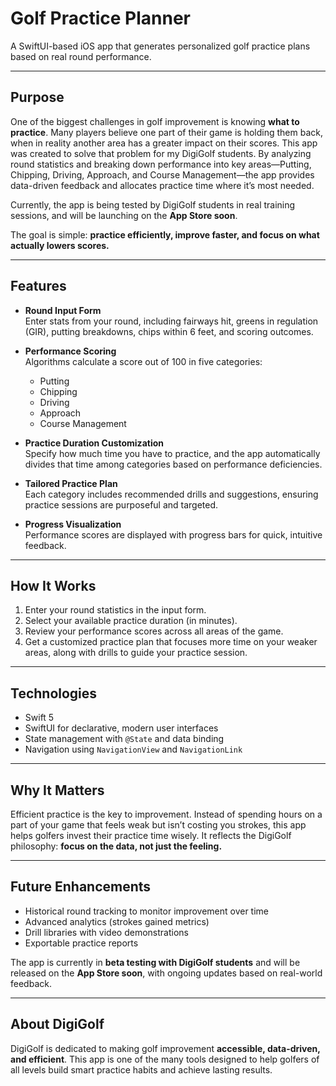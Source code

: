 # Golf Practice Planner

A SwiftUI-based iOS app that generates personalized golf practice plans based on real round performance.  

---

## Purpose

One of the biggest challenges in golf improvement is knowing **what to practice**. Many players believe one part of their game is holding them back, when in reality another area has a greater impact on their scores. This app was created to solve that problem for my DigiGolf students. By analyzing round statistics and breaking down performance into key areas—Putting, Chipping, Driving, Approach, and Course Management—the app provides data-driven feedback and allocates practice time where it’s most needed.  

Currently, the app is being tested by DigiGolf students in real training sessions, and will be launching on the **App Store soon**.  

The goal is simple: **practice efficiently, improve faster, and focus on what actually lowers scores.**

---

## Features

- **Round Input Form**  
  Enter stats from your round, including fairways hit, greens in regulation (GIR), putting breakdowns, chips within 6 feet, and scoring outcomes.

- **Performance Scoring**  
  Algorithms calculate a score out of 100 in five categories:
  - Putting  
  - Chipping  
  - Driving  
  - Approach  
  - Course Management  

- **Practice Duration Customization**  
  Specify how much time you have to practice, and the app automatically divides that time among categories based on performance deficiencies.

- **Tailored Practice Plan**  
  Each category includes recommended drills and suggestions, ensuring practice sessions are purposeful and targeted.

- **Progress Visualization**  
  Performance scores are displayed with progress bars for quick, intuitive feedback.

---

## How It Works

1. Enter your round statistics in the input form.  
2. Select your available practice duration (in minutes).  
3. Review your performance scores across all areas of the game.  
4. Get a customized practice plan that focuses more time on your weaker areas, along with drills to guide your practice session.  

---

## Technologies

- Swift 5  
- SwiftUI for declarative, modern user interfaces  
- State management with `@State` and data binding  
- Navigation using `NavigationView` and `NavigationLink`  

---

## Why It Matters

Efficient practice is the key to improvement. Instead of spending hours on a part of your game that feels weak but isn’t costing you strokes, this app helps golfers invest their practice time wisely. It reflects the DigiGolf philosophy: **focus on the data, not just the feeling.**

---

## Future Enhancements

- Historical round tracking to monitor improvement over time  
- Advanced analytics (strokes gained metrics)  
- Drill libraries with video demonstrations  
- Exportable practice reports  

The app is currently in **beta testing with DigiGolf students** and will be released on the **App Store soon**, with ongoing updates based on real-world feedback.  

---

## About DigiGolf

DigiGolf is dedicated to making golf improvement **accessible, data-driven, and efficient**. This app is one of the many tools designed to help golfers of all levels build smart practice habits and achieve lasting results.
